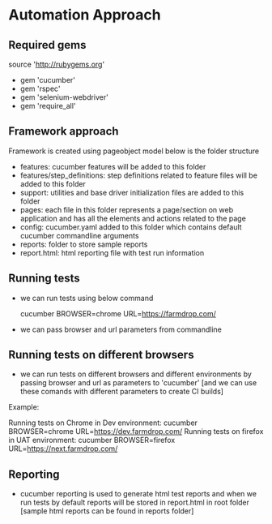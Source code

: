 
# Automation Approach

## Required gems 

source 'http://rubygems.org'

* gem 'cucumber'
* gem 'rspec'
* gem 'selenium-webdriver'
* gem 'require_all'

## Framework approach

Framework is created using pageobject model below is the folder structure

* features:  cucumber features will be added to this folder
* features/step_definitions:  step definitions related to feature files will be added to this folder
* support: utilities and base driver initialization files are added to this folder
* pages: each file in this folder represents a page/section on web application and has all the elements and actions related to the page
* config: cucumber.yaml added to this folder which contains default cucumber commandline arguments
* reports: folder to store sample reports
* report.html: html reporting file with test run information

## Running tests

* we can run tests using below command
  
   cucumber BROWSER=chrome URL=https://farmdrop.com/

* we can pass browser and url parameters from commandline

## Running tests on different browsers

* we can run tests on different browsers and different environments by passing browser and url as parameters to 'cucumber' [and we can use these comands with different parameters to create CI builds]

Example:
 
 Running tests on Chrome in Dev environment:  cucumber BROWSER=chrome URL=https://dev.farmdrop.com/
 Running tests on firefox in UAT environment: cucumber BROWSER=firefox URL=https://next.farmdrop.com/


## Reporting

* cucumber reporting is used to generate html test reports and when we run tests by default reports will be stored in report.html in root folder [sample html reports can be found in reports folder]
